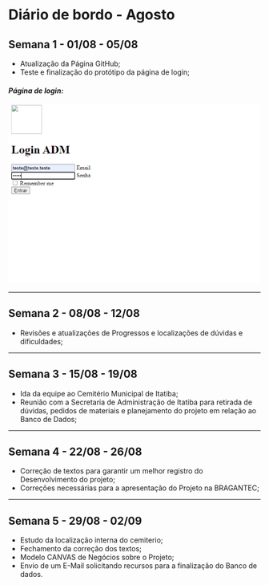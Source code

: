 # Diário de bordo - Agosto



## Semana 1 - 01/08 - 05/08
- Atualização da Página GitHub;
- Teste e finalização do protótipo da página de login;


#### *Página de login:*
![equipe de desenvolvimento](imagens/PrintLogins.jpg)

---

## Semana 2 - 08/08 - 12/08
- Revisões e atualizações de Progressos e localizações de dúvidas e dificuldades; 

---

## Semana 3 - 15/08 - 19/08
- Ida da equipe ao Cemitério Municipal de Itatiba;
- Reunião com a Secretaria de Administração de Itatiba para retirada de dúvidas, pedidos de materiais e planejamento do projeto em relação ao Banco de Dados;

---

## Semana 4 - 22/08 - 26/08
- Correção de textos para garantir um melhor registro do Desenvolvimento do projeto;
- Correções necessárias para a apresentação do Projeto na BRAGANTEC;

---

## Semana 5 - 29/08 - 02/09

- Estudo da localização interna do cemiterio;
- Fechamento  da correção dos textos;
- Modelo CANVAS de Negócios sobre o Projeto;
- Envio de um E-Mail solicitando recursos para a finalização do Banco de dados.


